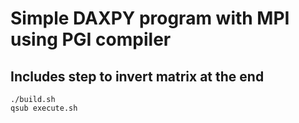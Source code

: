 # Simple DAXPY program with MPI using PGI compiler
## Includes step to invert matrix at the end
```
./build.sh
qsub execute.sh
```
